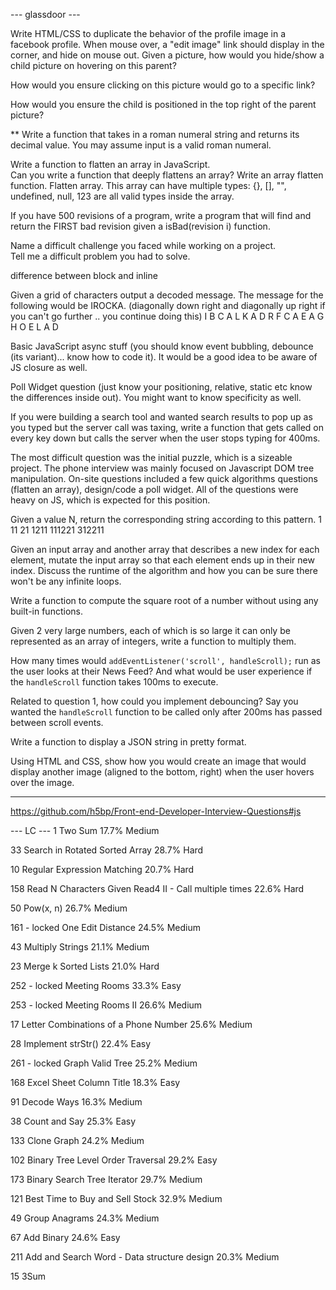 --- glassdoor ---

Write HTML/CSS to duplicate the behavior of the profile image in a facebook profile. When mouse over, a "edit image" link should display in the corner, and hide on mouse out. 
Given a picture, how would you hide/show a child picture on hovering on this parent?  

How would you ensure clicking on this picture would go to a specific link?

How would you ensure the child is positioned in the top right of the parent picture? 

** Write a function that takes in a roman numeral string and returns its decimal value. You may assume input is a valid roman numeral.  

Write a function to flatten an array in JavaScript.  
Can you write a function that deeply flattens an array? 
Write an array flatten function. 
Flatten array. This array can have multiple types: {}, [], "", undefined, null, 123 are all valid types inside the array. 

If you have 500 revisions of a program, write a program that will find and return the FIRST bad revision given a isBad(revision i) function.  

Name a difficult challenge you faced while working on a project.  
Tell me a difficult problem you had to solve. 

difference between block and inline

Given a grid of characters output a decoded message. The message for the following would be IROCKA. (diagonally down right and diagonally up right if you can't go further .. you continue doing this)
I B C A L K A
D R F C A E A
G H O E L A D 

Basic JavaScript async stuff (you should know event bubbling, debounce (its variant)... know how to code it). It would be a good idea to be aware of JS closure as well. 

Poll Widget question (just know your positioning, relative, static etc know the differences inside out). You might want to know specificity as well. 

If you were building a search tool and wanted search results to pop up as you typed but the server call was taxing, write a function that gets called on every key down but calls the server when the user stops typing for 400ms.

The most difficult question was the initial puzzle, which is a sizeable project. The phone interview was mainly focused on Javascript DOM tree manipulation. On-site questions included a few quick algorithms questions (flatten an array), design/code a poll widget. All of the questions were heavy on JS, which is expected for this position.

Given a value N, return the corresponding string according to this pattern.
1
11
21
1211
111221
312211

Given an input array and another array that describes a new index for each element, mutate the input array so that each element ends up in their new index. Discuss the runtime of the algorithm and how you can be sure there won't be any infinite loops.  

Write a function to compute the square root of a number without using any built-in functions.

Given 2 very large numbers, each of which is so large it can only be represented as an array of integers, write a function to multiply them.  

How many times would `addEventListener('scroll', handleScroll);` run as the user looks at their News Feed? And what would be user experience if the `handleScroll` function takes 100ms to execute.

Related to question 1, how could you implement debouncing? Say you wanted the `handleScroll` function to be called only after 200ms has passed between scroll events. 

Write a function to display a JSON string in pretty format.  

Using HTML and CSS, show how you would create an image that would display another image (aligned to the bottom, right) when the user hovers over the image.

--- 

https://github.com/h5bp/Front-end-Developer-Interview-Questions#js

--- LC ---
1
Two Sum
17.7%
Medium

33
Search in Rotated Sorted Array
28.7%
Hard

10
Regular Expression Matching
20.7%
Hard

158
Read N Characters Given Read4 II - Call multiple times
22.6%
Hard

50
Pow(x, n)
26.7%
Medium

161 - locked
One Edit Distance
24.5%
Medium

43
Multiply Strings
21.1%
Medium

23
Merge k Sorted Lists
21.0%
Hard

252 - locked
Meeting Rooms
33.3%
Easy

253 - locked
Meeting Rooms II
26.6%
Medium

17
Letter Combinations of a Phone Number
25.6%
Medium

28
Implement strStr()
22.4%
Easy

261 - locked
Graph Valid Tree
25.2%
Medium

168
Excel Sheet Column Title
18.3%
Easy

91
Decode Ways
16.3%
Medium

38
Count and Say
25.3%
Easy

133
Clone Graph
24.2%
Medium

102
Binary Tree Level Order Traversal
29.2%
Easy

173
Binary Search Tree Iterator
29.7%
Medium

121
Best Time to Buy and Sell Stock
32.9%
Medium

49
Group Anagrams
24.3%
Medium

67
Add Binary
24.6%
Easy

211
Add and Search Word - Data structure design
20.3%
Medium

15
3Sum

